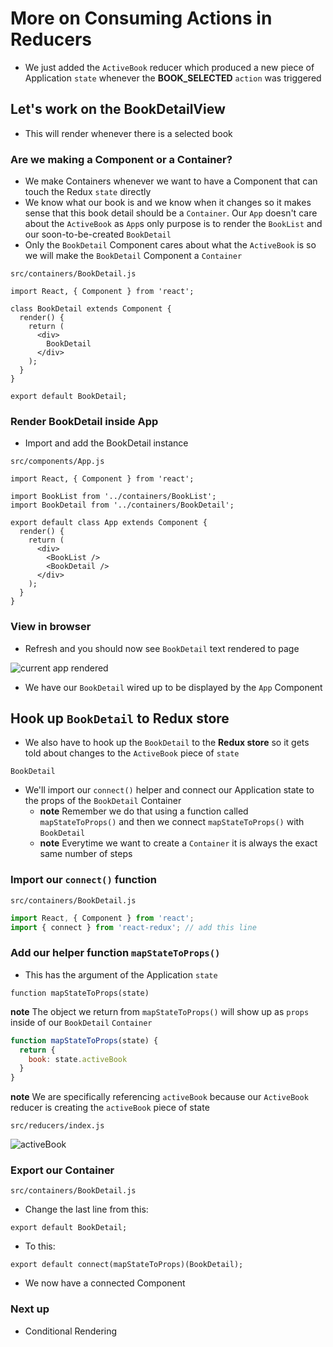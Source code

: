 # More on Consuming Actions in Reducers
* We just added the `ActiveBook` reducer which produced a new piece of Application `state` whenever the **BOOK_SELECTED** `action` was triggered

## Let's work on the BookDetailView
* This will render whenever there is a selected book

### Are we making a Component or a Container?
* We make Containers whenever we want to have a Component that can touch the Redux `state` directly
* We know what our book is and we know when it changes so it makes sense that this book detail should be a `Container`. Our `App` doesn't care about the `ActiveBook` as `App`s only purpose is to render the `BookList` and our soon-to-be-created `BookDetail`
* Only the `BookDetail` Component cares about what the `ActiveBook` is so we will make the `BookDetail` Component a `Container`

`src/containers/BookDetail.js`

```
import React, { Component } from 'react';

class BookDetail extends Component {
  render() {
    return (
      <div>
        BookDetail
      </div>
    );
  }
}

export default BookDetail;
```

### Render BookDetail inside App
* Import and add the BookDetail instance

`src/components/App.js`

```
import React, { Component } from 'react';

import BookList from '../containers/BookList';
import BookDetail from '../containers/BookDetail';

export default class App extends Component {
  render() {
    return (
      <div>
        <BookList />
        <BookDetail />
      </div>
    );
  }
}
```

### View in browser
* Refresh and you should now see `BookDetail` text rendered to page

![current app rendered](https://i.imgur.com/2lE9TBS.png)

* We have our `BookDetail` wired up to be displayed by the `App` Component

## Hook up `BookDetail` to Redux store
* We also have to hook up the `BookDetail` to the **Redux store** so it gets told about changes to the `ActiveBook` piece of `state`

`BookDetail`

* We'll import our `connect()` helper and connect our Application state to the props of the `BookDetail` Container
  - **note** Remember we do that using a function called `mapStateToProps()` and then we connect `mapStateToProps()` with `BookDetail`
  - **note** Everytime we want to create a `Container` it is always the exact same number of steps

### Import our `connect()` function

`src/containers/BookDetail.js`

```js
import React, { Component } from 'react';
import { connect } from 'react-redux'; // add this line
```

### Add our helper function `mapStateToProps()`
* This has the argument of the Application `state`

`function mapStateToProps(state)`

**note** The object we return from `mapStateToProps()` will show up as `props` inside of our `BookDetail` `Container`

```js
function mapStateToProps(state) {
  return {
    book: state.activeBook
  }
}
```

**note** We are specifically referencing `activeBook` because our `ActiveBook` reducer is creating the `activeBook` piece of state

`src/reducers/index.js`

![activeBook](https://i.imgur.com/FDgnGgX.png)

### Export our Container
`src/containers/BookDetail.js`

* Change the last line from this:

`export default BookDetail;`

* To this:

`export default connect(mapStateToProps)(BookDetail);`

* We now have a connected Component

### Next up
* Conditional Rendering
